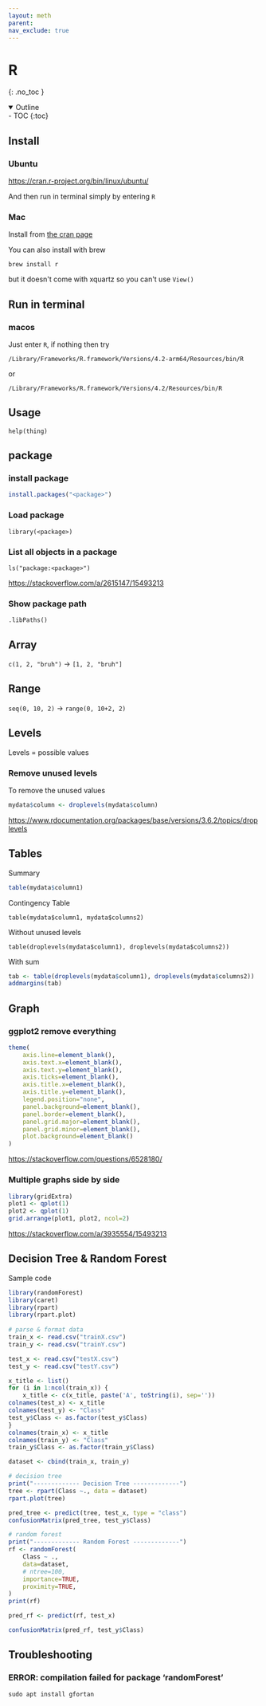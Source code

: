 ```yaml
---
layout: meth
parent: 
nav_exclude: true
---
```


# R
{: .no_toc }

<details open markdown="block">
  <summary>
    Outline
  </summary>
- TOC
{:toc}
</details>

## Install

### Ubuntu

<https://cran.r-project.org/bin/linux/ubuntu/>

And then run in terminal simply by entering `R`

### Mac

Install from [the cran page](https://cran.r-project.org/bin/macosx/)

You can also install with brew 

```
brew install r
```

but it doesn't come with xquartz so you can't use `View()`

## Run in terminal

### macos

Just enter `R`, if nothing then try

```
/Library/Frameworks/R.framework/Versions/4.2-arm64/Resources/bin/R
```

or 

```
/Library/Frameworks/R.framework/Versions/4.2/Resources/bin/R
```

## Usage

`help(thing)`

## package

### install package

```R
install.packages("<package>")
```

### Load package

```
library(<package>)
```

### List all objects in a package

```
ls("package:<package>")
```

<https://stackoverflow.com/a/2615147/15493213>

### Show package path

```
.libPaths()
```

## Array

`c(1, 2, "bruh")` -> `[1, 2, "bruh"]`

## Range

`seq(0, 10, 2)` -> `range(0, 10+2, 2)`

## Levels

Levels = possible values

### Remove unused levels


To remove the unused values

```R
mydata$column <- droplevels(mydata$column)
```

<https://www.rdocumentation.org/packages/base/versions/3.6.2/topics/droplevels>

## Tables

Summary

```R
table(mydata$column1)
```

Contingency Table

```
table(mydata$column1, mydata$columns2)
```

Without unused levels

```
table(droplevels(mydata$column1), droplevels(mydata$columns2))
```

With sum

```R
tab <- table(droplevels(mydata$column1), droplevels(mydata$columns2))
addmargins(tab)
```


## Graph

### ggplot2 remove everything

```R
theme(
    axis.line=element_blank(),
    axis.text.x=element_blank(),
    axis.text.y=element_blank(),
    axis.ticks=element_blank(),
    axis.title.x=element_blank(),
    axis.title.y=element_blank(),
    legend.position="none",
    panel.background=element_blank(),
    panel.border=element_blank(),
    panel.grid.major=element_blank(),
    panel.grid.minor=element_blank(),
    plot.background=element_blank()
)
```

<https://stackoverflow.com/questions/6528180/>

### Multiple graphs side by side

```R
library(gridExtra)
plot1 <- qplot(1)
plot2 <- qplot(1)
grid.arrange(plot1, plot2, ncol=2)
```

<https://stackoverflow.com/a/3935554/15493213>

## Decision Tree & Random Forest

Sample code 

```r
library(randomForest)
library(caret)
library(rpart)
library(rpart.plot)
 
# parse & format data
train_x <- read.csv("trainX.csv")
train_y <- read.csv("trainY.csv")

test_x <- read.csv("testX.csv")
test_y <- read.csv("testY.csv")

x_title <- list()
for (i in 1:ncol(train_x)) {
    x_title <- c(x_title, paste('A', toString(i), sep=''))
colnames(test_x) <- x_title
colnames(test_y) <- "Class"
test_y$Class <- as.factor(test_y$Class)
}
colnames(train_x) <- x_title
colnames(train_y) <- "Class"
train_y$Class <- as.factor(train_y$Class)

dataset <- cbind(train_x, train_y)

# decision tree
print("------------- Decision Tree -------------")
tree <- rpart(Class ~., data = dataset)
rpart.plot(tree)

pred_tree <- predict(tree, test_x, type = "class")
confusionMatrix(pred_tree, test_y$Class)

# random forest
print("------------- Random Forest -------------")
rf <- randomForest(
    Class ~ ., 
    data=dataset, 
    # ntree=100, 
    importance=TRUE,
    proximity=TRUE,
)
print(rf)

pred_rf <- predict(rf, test_x)

confusionMatrix(pred_rf, test_y$Class)
```

## Troubleshooting

### ERROR: compilation failed for package ‘randomForest’

```
sudo apt install gfortan
```
